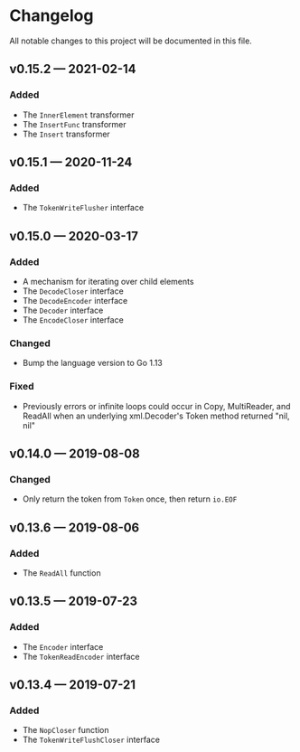 # Changelog

All notable changes to this project will be documented in this file.

## v0.15.2 — 2021-02-14

### Added

- The `InnerElement` transformer
- The `InsertFunc` transformer
- The `Insert` transformer


## v0.15.1 — 2020-11-24

### Added

- The `TokenWriteFlusher` interface


## v0.15.0 — 2020-03-17

### Added

- A mechanism for iterating over child elements
- The `DecodeCloser` interface
- The `DecodeEncoder` interface
- The `Decoder` interface
- The `EncodeCloser` interface


### Changed

- Bump the language version to Go 1.13


### Fixed

- Previously errors or infinite loops could occur in Copy, MultiReader, and
  ReadAll when an underlying xml.Decoder's Token method returned "nil, nil"


## v0.14.0 — 2019-08-08

### Changed

- Only return the token from `Token` once, then return `io.EOF`


## v0.13.6 — 2019-08-06

### Added

- The `ReadAll` function


## v0.13.5 — 2019-07-23

### Added

- The `Encoder` interface
- The `TokenReadEncoder` interface


## v0.13.4 — 2019-07-21

### Added

- The `NopCloser` function
- The `TokenWriteFlushCloser` interface
